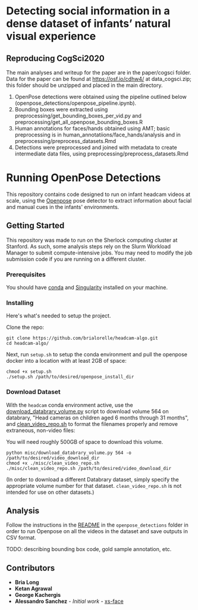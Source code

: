 
# Detecting social information in a dense dataset of infants’ natural visual experience

## Reproducing CogSci2020 

The main analyses and writeup for the paper are in the paper/cogsci folder. Data for the paper can be found at https://osf.io/cdhw4/ at 
data_cogsci.zip; this folder should be unzipped and placed in the main directory.

1. OpenPose detections were obtained using the pipeline outlined below (openpose_detections/openpose_pipeline.ipynb). 
2. Bounding boxes were extracted using preprocessing/get_bounding_boxes_per_vid.py and preprocessing/get_all_openpose_bounding_boxes.R
3. Human annotations for faces/hands obtained using AMT; basic preprocessing is in human_annotatiions/face_hands/analysis and in preprocessing/preprocess_datasets.Rmd
4. Detections were preprocessed and joined with metadata to create intermediate data files, using preprocessing/preprocess_datasets.Rmd


# Running OpenPose Detections 

This repository contains code designed to run on infant headcam videos at scale, using the [Openpose](https://github.com/CMU-Perceptual-Computing-Lab/openpose) pose detector to extract information about facial and manual cues in the infants' environments.

## Getting Started

This repository was made to run on the Sherlock computing cluster at Stanford. As such, some analysis steps rely on the Slurm Workload Manager to submit compute-intensive jobs. You may need to modify the job submission code if you are running on a different cluster.

### Prerequisites

You should have [conda](https://docs.conda.io/en/latest/miniconda.html) and [Singularity](https://github.com/sylabs/singularity) installed on your machine.

### Installing

Here's what's needed to setup the project.

Clone the repo:
```
git clone https://github.com/brialorelle/headcam-algo.git
cd headcam-algo/
```

Next, run `setup.sh` to setup the conda environment and pull the openpose docker into a location with at least 2GB of space:
```
chmod +x setup.sh
./setup.sh /path/to/desired/openpose_install_dir
```

### Download Dataset

With the `headcam` conda environment active, use the [download_databrary_volume.py](misc/download_databrary_volume.py) script to download volume 564 on databrary, "Head cameras on children aged 6 months through 31 months", and [clean_video_repo.sh](misc/clean_video_repo.sh) to format the filenames properly and remove extraneous, non-video files:

You will need roughly 500GB of space to download this volume.

```
python misc/download_databrary_volume.py 564 -o /path/to/desired/video_download_dir
chmod +x ./misc/clean_video_repo.sh
./misc/clean_video_repo.sh /path/to/desired/video_download_dir
```

(In order to download a different Databrary dataset, simply specify the appropriate volume number for that dataset. `clean_video_repo.sh` is not intended for use on other datasets.)

## Analysis

Follow the instructions in the [README](openpose_detections/README.md) in the `openpose_detections` folder in order to run Openpose on all the videos in the dataset and save outputs in CSV format.

TODO: describing bounding box code, gold sample annotation, etc.

## Contributors

* **Bria Long**
* **Ketan Agrawal**
* **George Kachergis**
* **Alessandro Sanchez** - *Initial work* - [xs-face](https://github.com/amsan7/xs-face)

